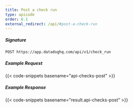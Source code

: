 ```yaml
---
title: Post a check run
type: apicode
order: 6.1
external_redirect: /api/#post-a-check-run
---
```


##### Signature
`POST https://app.datadoghq.com/api/v1/check_run`
##### Example Request
{{< code-snippets basename="api-checks-post" >}}

##### Example Response
{{< code-snippets basename="result.api-checks-post" >}}